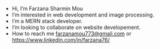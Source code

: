 - Hi, I’m Farzana Sharmin Mou
- I’m interested in web development and image processing.
- I’m a MERN stack developer.
- I’m looking to collaborate on website developement.
- How to reach me farzanamou773@gmail.com or https://www.linkedin.com/in/farzana76/

<!---
Farzana76/Farzana76 is a ✨ special ✨ repository because its `README.md` (this file) appears on your GitHub profile.
You can click the Preview link to take a look at your changes.
--->
